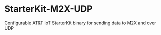 # StarterKit-M2X-UDP
Configurable AT&amp;T IoT StarterKit binary for sending data to M2X and over UDP
